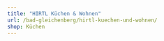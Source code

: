 ```yaml
---
title: "HIRTL Küchen & Wohnen"
url: /bad-gleichenberg/hirtl-kuechen-und-wohnen/
shop: Küchen
---
```

